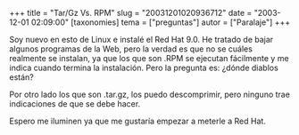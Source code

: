 +++
title = "Tar/Gz Vs. RPM"
slug = "20031201020936712"
date = "2003-12-01 02:09:00"
[taxonomies]
tema = ["preguntas"]
autor = ["Paralaje"]
+++

Soy nuevo en esto de Linux e instalé el Red Hat 9.0. He tratado de bajar
algunos programas de la Web, pero la verdad es que no se cuáles
realmente se instalan, ya que los que son .RPM se ejecutan fácilmente y
me indica cuando termina la instalación. Pero la pregunta es: ¿dónde
diablos están?

Por otro lado los que son .tar.gz, los puedo descomprimir, pero ninguno
trae indicaciones de que se debe hacer.

Espero me iluminen ya que me gustaría empezar a meterle a Red Hat.

